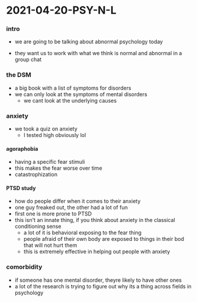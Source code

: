 # 2021-04-20-PSY-N-L

### intro
- we are going to be talking about abnormal psychology today
<!--we took a survey about normal and abnormal psychological states-->
- they want us to work with what we think is normal and abnormal in a group chat

### the DSM
- a big book with a list of symptoms for disorders
- we can only look at the symptoms of mental disorders
  - we cant look at the underlying causes

### **anxiety**
- we took a quiz on anxiety
  - I tested high obviously lol

#### agoraphobia
- having a specific fear stimuli
- this makes the fear worse over time
- catastrophization

#### PTSD study
- how do people differ when it comes to their anxiety
- one guy freaked out, the other had a lot of fun
- first one is more prone to PTSD
- this isn't an innate thing, if you think about anxiety in the classical conditioning sense
  - a lot of it is behavioral exposing to the fear thing
  - people afraid of their own body are exposed to things in their bod that will not hurt them
  - this is extremely effective in helping out people with anxiety

### comorbidity
<!--whos in experts chair-->
- if someone has one mental disorder, theyre likely to have other ones
- a lot of the research is trying to figure out why its a thing across fields in psychology
